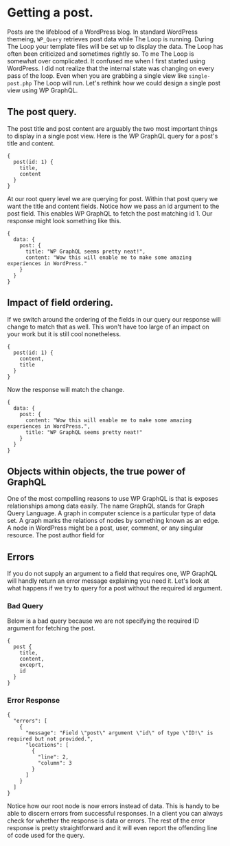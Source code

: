 # Getting a post.

Posts are the lifeblood of a WordPress blog. In standard WordPress themeing, `WP_Query` retrieves post data while The Loop is running. During The Loop your template files will be set up to display the data. The Loop has often been criticized and sometimes rightly so. To me The Loop is somewhat over complicated. It confused me when I first started using WordPress. I did not realize that the internal state was changing on every pass of the loop. Even when you are grabbing a single view like `single-post.php` The Loop will run. Let's rethink how we could design a single post view using WP GraphQL.

## The post query.
The post title and post content are arguably the two most important things to display in a single post view. Here is the WP GraphQL query for a post's title and content.

```
{
  post(id: 1) {
    title,
    content
  }
}
```

At our root query level we are querying for post. Within that post query we want the title and content fields. Notice how we pass an id argument to the post field. This enables WP GraphQL to fetch the post matching id 1. Our response might look something like this.

```
{
  data: {
    post: {
      title: "WP GraphQL seems pretty neat!",
      content: "Wow this will enable me to make some amazing experiences in WordPress."
    }
  }
}
```

## Impact of field ordering.
If we switch around the ordering of the fields in our query our response will change to match that as well. This won't have too large of an impact on your work but it is still cool nonetheless.

```
{
  post(id: 1) {
    content,
    title
  }
}
```

Now the response will match the change.

```
{
  data: {
    post: {
      content: "Wow this will enable me to make some amazing experiences in WordPress.",
      title: "WP GraphQL seems pretty neat!"
    }
  }
}
```

## Objects within objects, the true power of GraphQL
One of the most compelling reasons to use WP GraphQL is that is exposes relationships among data easily. The name GraphQL stands for Graph Query Language. A graph in computer science is a particular type of data set. A graph marks the relations of nodes by something known as an edge. A node in WordPress might be a post, user, comment, or any singular resource. The post author field for 

## Errors
If you do not supply an argument to a field that requires one, WP GraphQL will handly return an error message explaining you need it. Let's look at what happens if we try to query for a post without the required id argument.
### Bad Query

Below is a bad query because we are not specifying the required ID argument for fetching the post.
```
{
  post {
    title,
    content,
    exceprt,
    id
  }
}
```

### Error Response
```
{
  "errors": [
    {
      "message": "Field \"post\" argument \"id\" of type \"ID!\" is required but not provided.",
      "locations": [
        {
          "line": 2,
          "column": 3
        }
      ]
    }
  ]
}
```
Notice how our root node is now errors instead of data. This is handy to be able to discern errors from successful responses. In a client you can always check for whether the response is data or errors. The rest of the error response is pretty straightforward and it will even report the offending line of code used for the query.
